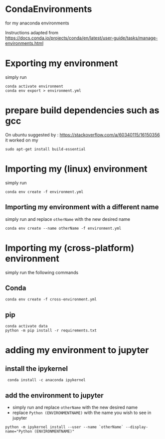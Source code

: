 # CondaEnvironments

for my anaconda environments

Instructions adapted from 
https://docs.conda.io/projects/conda/en/latest/user-guide/tasks/manage-environments.html

# Exporting my environment

simply run 

```
conda activate environment
conda env export > environment.yml
```

# prepare build dependencies such as gcc

On ubuntu
suggested by : https://stackoverflow.com/a/60340115/16150356
it worked on my

```
sudo apt-get install build-essential 
```

# Importing my (linux) environment

simply run 

```
conda env create -f environment.yml
```

## Importing my environment with a different name

simply run and replace `otherName` with the new desired name

```
conda env create --name otherName -f environment.yml
```

# Importing my (cross-platform) environment

simply run the following commands

## Conda

```
conda env create -f cross-environment.yml
```

## pip

```
conda activate data
python -m pip install -r requirements.txt
```



# adding my environment to jupyter

## install the ipykernel

```
 conda install -c anaconda ipykernel
```

## add the environment to jupyter

* simply run and replace `otherName` with the new desired name
* replace `Python (ENVIRONMENTNAME)` with the name you wish to see in jupyter

```
python -m ipykernel install --user --name `otherName` --display-name="Python (ENVIRONMENTNAME)"
```
